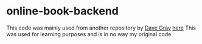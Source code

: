 # online-book-backend
This code was mainly used from another repository by [Dave Gray](https://github.com/gitdagray/mongo_async_crud/blob/main/routes/root.js) [here](https://github.com/gitdagray/mongo_async_crud)
This was used for learning purposes and is in no way my original code
